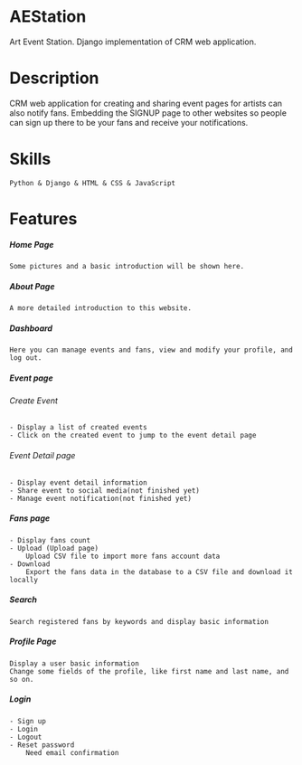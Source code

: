 # AEStation
Art Event Station. Django implementation of CRM web application.

# Description
CRM web application for creating and sharing event pages for artists can also notify fans.
Embedding the SIGNUP page to other websites so people can sign up there to be your fans and receive your notifications.

# Skills
    Python & Django & HTML & CSS & JavaScript
    
# Features
##### Home Page
    Some pictures and a basic introduction will be shown here.
##### About Page
    A more detailed introduction to this website.
##### Dashboard
    Here you can manage events and fans, view and modify your profile, and log out.
##### Event page
###### Create Event
    - Display a list of created events
    - Click on the created event to jump to the event detail page 
###### Event Detail page
    - Display event detail information
    - Share event to social media(not finished yet)
    - Manage event notification(not finished yet)
##### Fans page
    - Display fans count
    - Upload (Upload page)
        Upload CSV file to import more fans account data
    - Download
        Export the fans data in the database to a CSV file and download it locally
##### Search
    Search registered fans by keywords and display basic information
##### Profile Page
    Display a user basic information
    Change some fields of the profile, like first name and last name, and so on.
##### Login
    - Sign up
    - Login
    - Logout
    - Reset password
        Need email confirmation